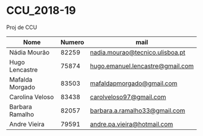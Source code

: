 # CCU_2018-19
Proj de CCU

Nome             | Numero | mail
-----------------|--------|----------------------------------
Nádia Mourão     | 82259  | nadia.mourao@tecnico.ulisboa.pt
Hugo Lencastre   | 75874  | hugo.emanuel.lencastre@gmail.com
Mafalda Morgado  | 83503  | mafaldapmorgado@gmail.com
Carolina Veloso  | 83438  | carolveloso97@gmail.com
Barbara Ramalho  | 82057  | barbara.a.ramalho33@gmail.com
Andre Vieira     | 79591  | andre.pa.vieira@hotmail.com
